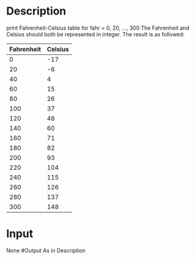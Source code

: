 # Description
print Fahrenheit-Celsius table for fahr = 0, 20, ..., 300
The Fahrenheit and Celsius should both be represented in integer.
The result is as followed:

| Fahrenheit | Celsius |
| ---------- | ------- |
| 0          | -17     |
| 20         | -6      |
| 40         | 4       |
| 60         | 15      |
| 80         | 26      |
| 100        | 37      |
| 120        | 48      |
| 140        | 60      |
| 160        | 71      |
| 180        | 82      |
| 200        | 93      |
| 220        | 104     |
| 240        | 115     |
| 260        | 126     |
| 280        | 137     |
| 300        | 148     |
# Input
None
#Output
As in Description
